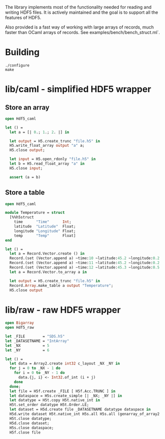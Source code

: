 The library implements most of the functionality needed for reading and writing HDF5
files.  It is actively maintained and the goal is to support all the features of HDF5.

Also provided is a fast way of working with large arrays of records, much faster than
OCaml arrays of records.  See examples/bench/bench_struct.ml`.

# Building

    ./configure
    make

# lib/caml - simplified HDF5 wrapper

## Store an array

```ocaml
open Hdf5_caml

let () =
  let a = [| 0.; 1.; 2. |] in

  let output = H5.create_trunc "file.h5" in
  H5.write_float_array output "a" a;
  H5.close output;

  let input = H5.open_rdonly "file.h5" in
  let b = H5.read_float_array "a" in
  H5.close input;

  assert (a = b)
```

## Store a table

```ocaml
open Hdf5_caml

module Temperature = struct
  [%%h5struct
    time      "Time"      Int;
    latitude  "Latitude"  Float;
    longitude "Longitude" Float;
    temp      "Temp"      Float]
end

let () =
  let a = Record.Vector.create () in
  Record.(set (Vector.append a) ~time:10 ~latitude:45.2 ~longitude:0.2 ~temp:15.3);
  Record.(set (Vector.append a) ~time:11 ~latitude:45.2 ~longitude:0.2 ~temp:15.5);
  Record.(set (Vector.append a) ~time:12 ~latitude:45.3 ~longitude:0.5 ~temp:16.2);
  let a = Record.Vector.to_array a in

  let output = H5.create_trunc "file.h5" in
  Record.Array.make_table a output "Temperature";
  H5.close output
```

# lib/raw - raw HDF5 wrapper

```ocaml
open Bigarray
open Hdf5_raw

let _FILE        = "SDS.h5"
let _DATASETNAME = "IntArray"
let _NX          = 5
let _NY          = 6

let () =
  let data = Array2.create int32 c_layout _NX _NY in
  for j = 0 to _NX - 1 do
    for i = 0 to _NY - 1 do
      data.{j, i} <- Int32.of_int (i + j)
    done
  done;
  let file = H5f.create _FILE [ H5f.Acc.TRUNC ] in
  let dataspace = H5s.create_simple [| _NX; _NY |] in
  let datatype = H5t.copy H5t.native_int in
  H5t.set_order datatype H5t.Order.LE;
  let dataset = H5d.create file _DATASETNAME datatype dataspace in
  H5d.write dataset H5t.native_int H5s.all H5s.all (genarray_of_array2 data);
  H5t.close datatype;
  H5d.close dataset;
  H5s.close dataspace;
  H5f.close file
```
